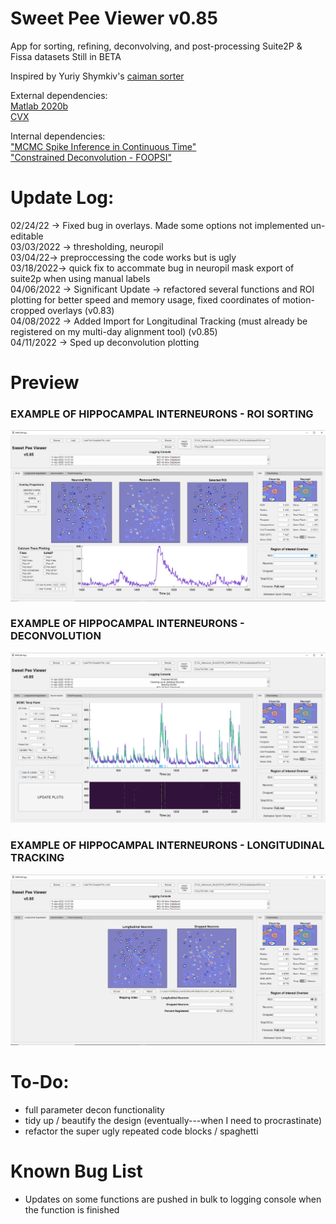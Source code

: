 # Sweet Pee Viewer v0.85
App for sorting, refining, deconvolving, and post-processing Suite2P & Fissa datasets
Still in BETA

Inspired by Yuriy Shymkiv's [caiman sorter](https://github.com/shymkivy/caiman_sorter)      

External dependencies:      
[Matlab 2020b](https://www.mathworks.com/products/new_products/release2020b.html)     
[CVX](http://cvxr.com/cvx/download/)      

Internal dependencies:      
["MCMC Spike Inference in Continuous Time"](https://github.com/flatironinstitute/CaImAn-MATLAB/tree/master/deconvolution/MCMC)      
["Constrained Deconvolution - FOOPSI"](https://github.com/epnev/constrained-foopsi)     

# Update Log:  
02/24/22 -> Fixed bug in overlays. Made some options not implemented un-editable      
03/03/2022 -> thresholding, neuropil      
03/04/22-> preproccessing the code works but is ugly      
03/18/2022-> quick fix to accommate bug in neuropil mask export of suite2p when using manual labels     
04/06/2022 -> Significant Update -> refactored several functions and ROI plotting for better speed and memory usage, fixed coordinates of motion-cropped overlays (v0.83)      
04/08/2022 -> Added Import for Longitudinal Tracking (must already be registered on my multi-day alignment tool) (v0.85)      
04/11/2022 -> Sped up deconvolution plotting

# Preview

### EXAMPLE OF HIPPOCAMPAL INTERNEURONS - ROI SORTING     
![example1](https://github.com/darikoneil/SweetPeeViewer/blob/main/Example1.PNG)

### EXAMPLE OF HIPPOCAMPAL INTERNEURONS - DECONVOLUTION    
![example3](https://github.com/darikoneil/SweetPeeViewer/blob/main/Example3.PNG)

### EXAMPLE OF HIPPOCAMPAL INTERNEURONS - LONGITUDINAL TRACKING    
![example2](https://github.com/darikoneil/SweetPeeViewer/blob/main/Example2.PNG)

# To-Do:
* full parameter decon functionality      
* tidy up / beautify the design (eventually---when I need to procrastinate)     
* refactor the super ugly repeated code blocks / spaghetti 

# Known Bug List      
* Updates on some functions are pushed in bulk to logging console when the function is finished

